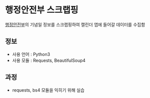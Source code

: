 # 행정안전부 스크랩핑
[행정안전부](https://www.mois.go.kr/chd/sub/a05/feteDay/screen.do)의 기념일 정보를 스크랩핑하여 캘린더 앱에 들어갈 데이터를 수집함

## 정보
* 사용 언어 : Python3
* 사용 모듈 : Requests, BeautifulSoup4

## 과정
* requests, bs4 모듈을 익히기 위해 실습